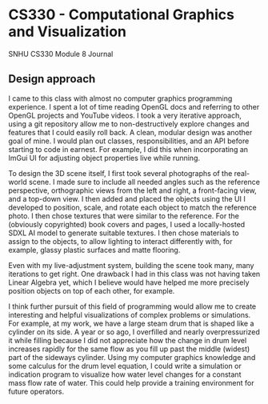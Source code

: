 # CS330 - Computational Graphics and Visualization
SNHU CS330 Module 8 Journal

## Design approach
I came to this class with almost no computer graphics programming experience.
I spent a lot of time reading OpenGL docs and referring to other OpenGL
projects and YouTube videos. I took a very iterative approach, using a git
repository allow me to non-destructively explore changes and features that I
could easily roll back. A clean, modular design was another goal of mine. I
would plan out classes, responsibilities, and an API before starting to code in
earnest. For example, I did this when incorporating an ImGui UI for adjusting
object properties live while running.

To design the 3D scene itself, I first took several photographs of the
real-world scene. I made sure to include all needed angles such as the
reference perspective, orthographic views from the left and right, a
front-facing view, and a top-down view. I then added and placed the objects
using the UI I developed to position, scale, and rotate each object to match
the reference photo. I then chose textures that were similar to the reference.
For the (obviously copyrighted) book covers and pages, I used a locally-hosted
SDXL AI model to generate suitable textures. I then chose materials to assign
to the objects, to allow lighting to interact differently with, for example,
glassy plastic surfaces and matte flooring.

Even with my live-adjustment system, building the scene took many, many
iterations to get right. One drawback I had in this class was not having taken
Linear Algebra yet, which I believe would have helped me more precisely
position objects on top of each other, for example.

I think further pursuit of this field of programming would allow me to create
interesting and helpful visualizations of complex problems or simulations. For
example, at my work, we have a large steam drum that is shaped like a cylinder
on its side. A year or so ago, I overfilled and nearly overpressurized it while
filling because I did not appreciate how the change in drum level increases
rapidly for the same flow as you fill up past the middle (widest) part of the
sideways cylinder. Using my computer graphics knowledge and some calculus for
the drum level equation, I could write a simulation or indication program to
visualize how water level changes for a constant mass flow rate of water. This
could help provide a training environment for future operators.

